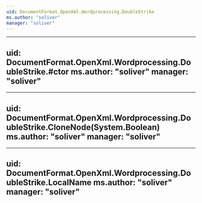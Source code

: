 ```yaml
---
uid: DocumentFormat.OpenXml.Wordprocessing.DoubleStrike
ms.author: "soliver"
manager: "soliver"
---
```


---
uid: DocumentFormat.OpenXml.Wordprocessing.DoubleStrike.#ctor
ms.author: "soliver"
manager: "soliver"
---

---
uid: DocumentFormat.OpenXml.Wordprocessing.DoubleStrike.CloneNode(System.Boolean)
ms.author: "soliver"
manager: "soliver"
---

---
uid: DocumentFormat.OpenXml.Wordprocessing.DoubleStrike.LocalName
ms.author: "soliver"
manager: "soliver"
---
